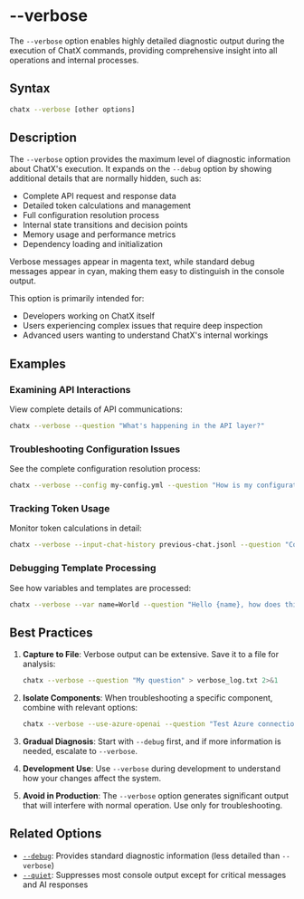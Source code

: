 # --verbose

The `--verbose` option enables highly detailed diagnostic output during the execution of ChatX commands, providing comprehensive insight into all operations and internal processes.

## Syntax

```bash
chatx --verbose [other options]
```

## Description

The `--verbose` option provides the maximum level of diagnostic information about ChatX's execution. It expands on the `--debug` option by showing additional details that are normally hidden, such as:

- Complete API request and response data
- Detailed token calculations and management
- Full configuration resolution process
- Internal state transitions and decision points
- Memory usage and performance metrics
- Dependency loading and initialization

Verbose messages appear in magenta text, while standard debug messages appear in cyan, making them easy to distinguish in the console output.

This option is primarily intended for:
- Developers working on ChatX itself
- Users experiencing complex issues that require deep inspection
- Advanced users wanting to understand ChatX's internal workings

## Examples

### Examining API Interactions

View complete details of API communications:

```bash
chatx --verbose --question "What's happening in the API layer?"
```

### Troubleshooting Configuration Issues

See the complete configuration resolution process:

```bash
chatx --verbose --config my-config.yml --question "How is my configuration loaded?"
```

### Tracking Token Usage

Monitor token calculations in detail:

```bash
chatx --verbose --input-chat-history previous-chat.jsonl --question "Continue our discussion"
```

### Debugging Template Processing

See how variables and templates are processed:

```bash
chatx --verbose --var name=World --question "Hello {name}, how does this work?"
```

## Best Practices

1. **Capture to File**: Verbose output can be extensive. Save it to a file for analysis:
   ```bash
   chatx --verbose --question "My question" > verbose_log.txt 2>&1
   ```

2. **Isolate Components**: When troubleshooting a specific component, combine with relevant options:
   ```bash
   chatx --verbose --use-azure-openai --question "Test Azure connection"
   ```

3. **Gradual Diagnosis**: Start with `--debug` first, and if more information is needed, escalate to `--verbose`.

4. **Development Use**: Use `--verbose` during development to understand how your changes affect the system.

5. **Avoid in Production**: The `--verbose` option generates significant output that will interfere with normal operation. Use only for troubleshooting.

## Related Options

- [`--debug`](debug.md): Provides standard diagnostic information (less detailed than `--verbose`)
- [`--quiet`](quiet.md): Suppresses most console output except for critical messages and AI responses